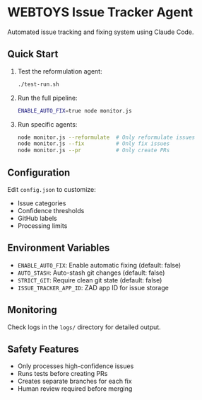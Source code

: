 # WEBTOYS Issue Tracker Agent

Automated issue tracking and fixing system using Claude Code.

## Quick Start

1. Test the reformulation agent:
   ```bash
   ./test-run.sh
   ```

2. Run the full pipeline:
   ```bash
   ENABLE_AUTO_FIX=true node monitor.js
   ```

3. Run specific agents:
   ```bash
   node monitor.js --reformulate  # Only reformulate issues
   node monitor.js --fix          # Only fix issues
   node monitor.js --pr           # Only create PRs
   ```

## Configuration

Edit `config.json` to customize:
- Issue categories
- Confidence thresholds
- GitHub labels
- Processing limits

## Environment Variables

- `ENABLE_AUTO_FIX`: Enable automatic fixing (default: false)
- `AUTO_STASH`: Auto-stash git changes (default: false)
- `STRICT_GIT`: Require clean git state (default: false)
- `ISSUE_TRACKER_APP_ID`: ZAD app ID for issue storage

## Monitoring

Check logs in the `logs/` directory for detailed output.

## Safety Features

- Only processes high-confidence issues
- Runs tests before creating PRs
- Creates separate branches for each fix
- Human review required before merging


